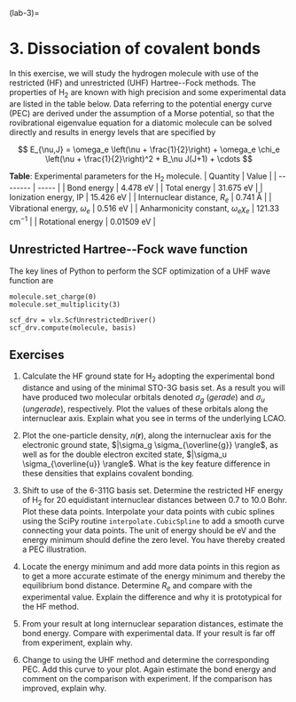 (lab-3)=
# 3. Dissociation of covalent bonds

In this exercise, we will study the hydrogen molecule with use of the restricted (HF) and unrestricted (UHF) Hartree--Fock methods. The properties of H$_2$ are known with high precision and some experimental data are listed in the table below. Data referring to the potential energy curve (PEC) are derived under the assumption of a Morse potential, so that the rovibrational eigenvalue equation for a diatomic molecule can be solved directly and results in energy levels that are specified by

$$
E_{\nu,J} = \omega_e \left(\nu + \frac{1}{2}\right) + 
\omega_e \chi_e \left(\nu + \frac{1}{2}\right)^2 +
B_\nu J(J+1) + \cdots 
$$

**Table**: Experimental parameters for the H$_2$ molecule.
| Quantity | Value |
| -------- | ----- |
| Bond energy | 4.478 eV |
| Total energy | 31.675 eV |
| Ionization energy, IP | 15.426 eV |
| Internuclear distance, $R_e$ | 0.741 Å |
| Vibrational energy, $\omega_e$ | 0.516 eV |
| Anharmonicity constant, $\omega_e \chi_e$ | 121.33 cm$^{-1}$ |
| Rotational energy | 0.01509 eV |


## Unrestricted Hartree--Fock wave function
The key lines of Python to perform the SCF optimization of a UHF wave function are
```
molecule.set_charge(0)
molecule.set_multiplicity(3)

scf_drv = vlx.ScfUnrestrictedDriver()
scf_drv.compute(molecule, basis)
```

## Exercises

1. Calculate the HF ground state for H$_2$ adopting the experimental bond distance and using of the minimal STO-3G basis set. As a result you will have produced two molecular orbitals denoted $\sigma_g$ (*gerade*) and $\sigma_u$ (*ungerade*), respectively. Plot the values of these orbitals along the internuclear axis. Explain what you see in terms of the underlying LCAO.

2. Plot the one-particle density, $n(\mathbf{r})$, along the internuclear axis for the electronic ground state, $|\sigma_g \sigma_{\overline{g}} \rangle$, as well as for the double electron excited state, $|\sigma_u \sigma_{\overline{u}} \rangle$. What is the key feature difference in these densities that explains covalent bonding.

3. Shift to use of the 6-311G basis set. Determine the restricted HF energy of H$_2$ for 20 equidistant internuclear distances between 0.7 to 10.0 Bohr. Plot these data points. Interpolate your data points with cubic splines using the SciPy routine `interpolate.CubicSpline` to add a smooth curve connecting your data points. The unit of energy should be eV and the energy minimum should define the zero level. You have thereby created a PEC illustration.

4. Locate the energy minimum and add more data points in this region as to get a more accurate estimate of the energy minimum and thereby the equilibrium bond distance. Determine $R_e$ and compare with the experimental value. Explain the difference and why it is prototypical for the HF method.

5. From your result at long internuclear separation distances, estimate the bond energy. Compare with experimental data. If your result is far off from experiment, explain why.

6. Change to using the UHF method and determine the corresponding PEC. Add this curve to your plot. Again estimate the bond energy and comment on the comparison with experiment. If the comparison has improved, explain why.
